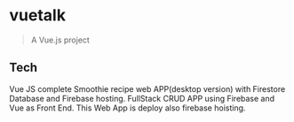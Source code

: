# vuetalk

> A Vue.js project

## Tech
Vue JS complete Smoothie recipe web APP(desktop version) with Firestore Database and Firebase hosting. FullStack CRUD APP using Firebase and Vue as Front End. This Web App is deploy also firebase hoisting.

